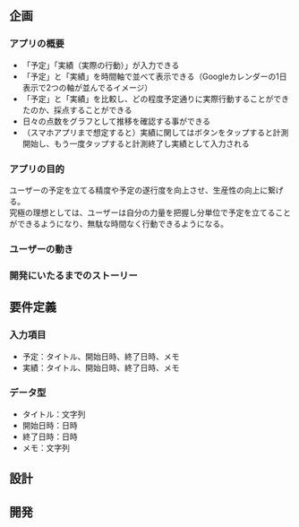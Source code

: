 ## 企画

### アプリの概要

- 「予定」「実績（実際の行動）」が入力できる
- 「予定」と「実績」を時間軸で並べて表示できる（Googleカレンダーの1日表示で2つの軸が並んでるイメージ）
- 「予定」と「実績」を比較し、どの程度予定通りに実際行動することができたのか、採点することができる
- 日々の点数をグラフとして推移を確認する事ができる
- （スマホアプリまで想定すると）実績に関してはボタンをタップすると計測開始し、もう一度タップすると計測終了し実績として入力される

### アプリの目的
ユーザーの予定を立てる精度や予定の遂行度を向上させ、生産性の向上に繋げる。  
究極の理想としては、ユーザーは自分の力量を把握し分単位で予定を立てることができるようになり、無駄な時間なく行動できるようになる。  

### ユーザーの動き

### 開発にいたるまでのストーリー



## 要件定義

### 入力項目
- 予定：タイトル、開始日時、終了日時、メモ
- 実績：タイトル、開始日時、終了日時、メモ

### データ型
- タイトル：文字列
- 開始日時：日時
- 終了日時：日時
- メモ：文字列



## 設計



## 開発
